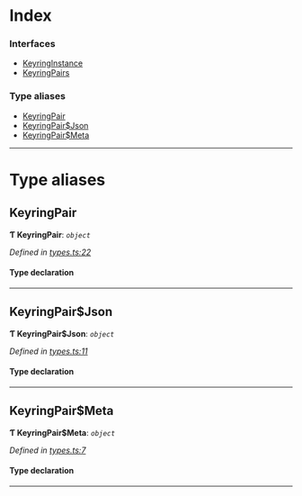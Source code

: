 

# Index

### Interfaces

* [KeyringInstance](../interfaces/_types_.keyringinstance.md)
* [KeyringPairs](../interfaces/_types_.keyringpairs.md)

### Type aliases

* [KeyringPair](_types_.md#keyringpair)
* [KeyringPair$Json](_types_.md#keyringpair_json)
* [KeyringPair$Meta](_types_.md#keyringpair_meta)

---

# Type aliases

<a id="keyringpair"></a>

##  KeyringPair

**Ƭ KeyringPair**: *`object`*

*Defined in [types.ts:22](https://github.com/polkadot-js/common/blob/b1755d2/packages/keyring/src/types.ts#L22)*

#### Type declaration

___
<a id="keyringpair_json"></a>

##  KeyringPair$Json

**Ƭ KeyringPair$Json**: *`object`*

*Defined in [types.ts:11](https://github.com/polkadot-js/common/blob/b1755d2/packages/keyring/src/types.ts#L11)*

#### Type declaration

___
<a id="keyringpair_meta"></a>

##  KeyringPair$Meta

**Ƭ KeyringPair$Meta**: *`object`*

*Defined in [types.ts:7](https://github.com/polkadot-js/common/blob/b1755d2/packages/keyring/src/types.ts#L7)*

#### Type declaration

[index: `string`]: `any`

___

